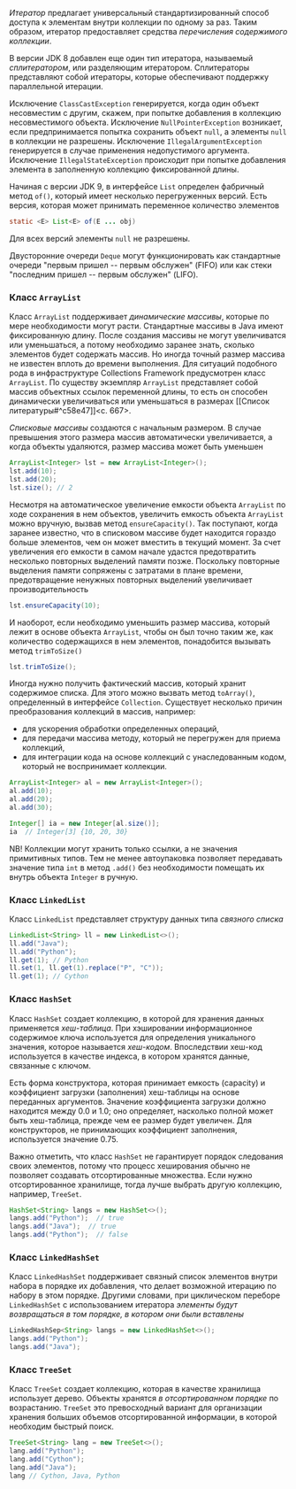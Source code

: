 _Итератор_ предлагает универсальный стандартизированный способ доступа к элементам внутри коллекции по одному за раз. Таким образом, итератор предоставляет средства _перечисления содержимого коллекции_. 

В версии JDK 8 добавлен еще один тип итератора, называемый _сплитератором_, или разделяющим итератором. Сплитераторы представляют собой итераторы, которые обеспечивают поддержку параллельной итерации. 

Исключение `ClassCastException` генерируется, когда один объект несовместим с другим, скажем, при попытке добавления в коллекцию несовместимого объекта. Исключение `NullPointerException` возникает, если предпринимается попытка сохранить объект `null`, а элементы `null` в коллекции не разрешены. Исключение `IllegalArgumentException` генерируется в случае применения недопустимого аргумента. Исключение `IllegalStateException` происходит при попытке добавления элемента в заполненную коллекцию фиксированной длины.

Начиная с версии JDK 9, в интерфейсе `List` определен фабричный метод `of()`, который имеет несколько перегруженных версий. Есть версия, которая может принимать переменное количество элементов
```java
static <E> List<E> of(E ... obj)
```
Для всех версий элементы `null` не разрешены.

Двусторонние очереди `Deque` могут функционировать как стандартные очереди "первым пришел -- первым обслужен" (FIFO) или как стеки "последним пришел -- первым обслужен" (LIFO).
### Класс `ArrayList`

Класс `ArrayList` поддерживает _динамические массивы_, которые по мере необходимости могут расти. Стандартные массивы в Java имеют фиксированную длину. После создания массивы не могут увеличиватся или уменьшаться, а потому необходимо заранее знать, сколько элементов будет содержать массив. Но иногда точный размер массива не известен вплоть до времени выполнения. Для ситуаций подобного рода в инфраструктуре Collections Framework предусмотрен класс `ArrayList`. По существу экземпляр `ArrayList` представляет собой массив объектных ссылок переменной длины, то есть он способен динамически увеличиваться или уменьшаться в размерах [[Список литературы#^c58e47]]<c. 667>.

_Списковые массивы_ создаются с начальным размером. В случае превышения этого размера массив автоматически увеличивается, а когда объекты удаляются, размер массива может быть уменьшен
```java
ArrayList<Integer> lst = new ArrayList<Integer>();
lst.add(10);
lst.add(20);
lst.size(); // 2
```

Несмотря на автоматическое увеличение емкости объекта `ArrayList` по ходе сохранения в нем объектов, увеличить емкость объекта `ArrayList` можно вручную, вызвав метод `ensureCapacity()`. Так поступают, когда заранее известно, что в списковом массиве будет находится гораздо больше элементов, чем он может вместить в текущий момент. За счет увеличения его емкости в самом начале удастся предотвратить несколько повторных выделений памяти позже. Поскольку повторные выделения памяти сопряжены с затратами в плане времени, предотвращение ненужных повторных выделений увеличивает производительность
```java
lst.ensureCapacity(10);
```

И наоборот, если необходимо уменьшить размер массива, который лежит в основе объекта `ArrayList`, чтобы он был точно таким же, как количество содержащихся в нем элементов, понадобится вызывать метод `trimToSize()`
```java
lst.trimToSize();
```

Иногда нужно получить фактический массив, который хранит содержимое списка. Для этого можно вызвать метод `toArray()`, определенный в интерфейсе `Collection`. Существует несколько причин преобразования коллекций в массив, например:
- для ускорения обработки определенных операций,
- для передачи массива методу, который не перегружен для приема коллекций,
- для интеграции кода на основе коллекций с унаследованным кодом, который не воспринимает коллекции.
```java
ArrayList<Integer> al = new ArrayList<Integer>();
al.add(10);
al.add(20);
al.add(30);

Integer[] ia = new Integer[al.size()];
ia  // Integer[3] {10, 20, 30}
```

NB! Коллекции могут хранить только ссылки, а не значения примитивных типов. Тем не менее автоупаковка позволяет передавать значение типа `int`  в метод `.add()` без необходимости помещать их внутрь объекта `Integer` в ручную.
### Класс `LinkedList`

Класс `LinkedList` представляет структуру данных типа _связного списка_
```java
LinkedList<String> ll = new LinkedList<>();
ll.add("Java");
ll.add("Python");
ll.get(1); // Python
ll.set(1, ll.get(1).replace("P", "C"));
ll.get(1); // Cython
```
### Класс `HashSet`

Класс `HashSet` создает коллекцию, в которой для хранения данных применяется _хеш-таблица_. При хэшировании информационное содержимое ключа используется для определения уникального значения, которое называется _хеш-кодом_. Впоследствии хеш-код используется в качестве индекса, в котором хранятся данные, связанные с ключом.

Есть форма конструктора, которая принимает емкость (capacity) и коэффициент загрузки (заполнения) хеш-таблицы на основе переданных аргументов. Значение коэффициента загрузки должно находится между 0.0 и 1.0; оно определяет, насколько полной может быть хеш-таблица, прежде чем ее размер будет увеличен. Для конструкторов, не принимающих коэффициент заполнения, используется значение 0.75.

Важно отметить, что класс `HashSet` не гарантирует порядок следования своих элементов, потому что процесс хеширования обычно не позволяет создавать отсортированные множества. Если нужно отсортированное хранилище, тогда лучше выбрать другую коллекцию, например, `TreeSet`.
```java
HashSet<String> langs = new HashSet<>();
langs.add("Python");  // true
langs.add("Java");  // true
langs.add("Python");  // false
```
### Класс `LinkedHashSet`

Класс `LinkedHashSet` поддерживает связный список элементов внутри набора в порядке их добавления, что делает возможной итерацию по набору в этом порядке. Другими словами, при циклическом переборе `LinkedHashSet` с использованием итератора _элементы будут возвращаться в том порядке, в котором они были вставлены_
```java
LinkedHashSep<String> langs = new LinkedHashSet<>();
langs.add("Python");
langs.add("Java");
```
### Класс `TreeSet`

Класс `TreeSet` создает коллекцию, которая в качестве хранилища использует дерево. Объекты хранятся _в отсортированном порядке_ по возрастанию. `TreeSet` это превосходный вариант для организации хранения больших объемов отсортированной  информации, в которой необходим быстрый поиск.
```java
TreeSet<String> lang = new TreeSet<>();
lang.add("Python");
lang.add("Cython");
lang.add("Java");
lang // Cython, Java, Python
```